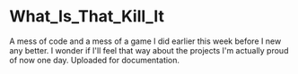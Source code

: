 # What_Is_That_Kill_It
A mess of code and a mess of a game I did earlier this week before I new any better. I wonder if I'll feel that way about the projects I'm actually proud of now one day. Uploaded for documentation.
